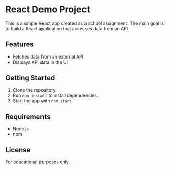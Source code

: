 # React Demo Project

This is a simple React app created as a school assignment. The main goal is to build a React application that accesses data from an API.

## Features

- Fetches data from an external API
- Displays API data in the UI

## Getting Started

1. Clone the repository.
2. Run `npm install` to install dependencies.
3. Start the app with `npm start`.

## Requirements

- Node.js
- npm

## License

For educational purposes only.
